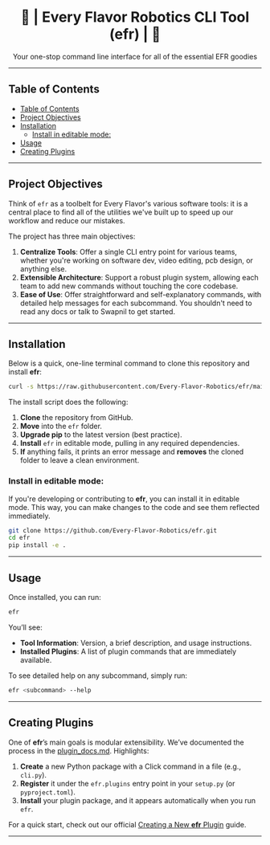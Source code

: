 
<h1 align="center">🚀 | Every Flavor Robotics CLI Tool (efr) | 🚀</h1>

<p align="center">
  Your one-stop command line interface for all of the essential EFR goodies
</p>

---

## Table of Contents
- [Table of Contents](#table-of-contents)
- [Project Objectives](#project-objectives)
- [Installation](#installation)
  - [Install in editable mode:](#install-in-editable-mode)
- [Usage](#usage)
- [Creating Plugins](#creating-plugins)

---

## Project Objectives
Think of `efr` as a toolbelt for Every Flavor's various software tools: it is a central place to find all of the utilities we've built up to speed up our workflow and reduce our mistakes.

The project has three main objectives:


1. **Centralize Tools**: Offer a single CLI entry point for various teams, whether you're working on software dev, video editing, pcb design, or anything else.
2. **Extensible Architecture**: Support a robust plugin system, allowing each team to add new commands without touching the core codebase.
3. **Ease of Use**: Offer straightforward and self-explanatory commands, with detailed help messages for each subcommand. You shouldn't need to read any docs or talk to Swapnil to get started.

---

## Installation
Below is a quick, one-line terminal command to clone this repository and install **efr**:

```bash
curl -s https://raw.githubusercontent.com/Every-Flavor-Robotics/efr/main/install.sh | bash
```

The install script does the following:
1. **Clone** the repository from GitHub.
2. **Move** into the `efr` folder.
3. **Upgrade pip** to the latest version (best practice).
4. **Install** `efr` in editable mode, pulling in any required dependencies.
5. **If** anything fails, it prints an error message and **removes** the cloned folder to leave a clean environment.


### Install in editable mode:
If you're developing or contributing to **efr**, you can install it in editable mode. This way, you can make changes to the code and see them reflected immediately.

```bash
git clone https://github.com/Every-Flavor-Robotics/efr.git
cd efr
pip install -e .
```

---

## Usage
Once installed, you can run:
```bash
efr
```
You’ll see:
- **Tool Information**: Version, a brief description, and usage instructions.
- **Installed Plugins**: A list of plugin commands that are immediately available.

To see detailed help on any subcommand, simply run:
```bash
efr <subcommand> --help
```

---

## Creating Plugins
One of **efr**’s main goals is modular extensibility. We’ve documented the process in the [plugin_docs.md](https://github.com/Every-Flavor-Robotics/efr/blob/main/plugin_docs.md). Highlights:

1. **Create** a new Python package with a Click command in a file (e.g., `cli.py`).
2. **Register** it under the `efr.plugins` entry point in your `setup.py` (or `pyproject.toml`).
3. **Install** your plugin package, and it appears automatically when you run `efr`.

For a quick start, check out our official [Creating a New **efr** Plugin](https://github.com/Every-Flavor-Robotics/efr/blob/main/plugin_docs.md) guide.

---

